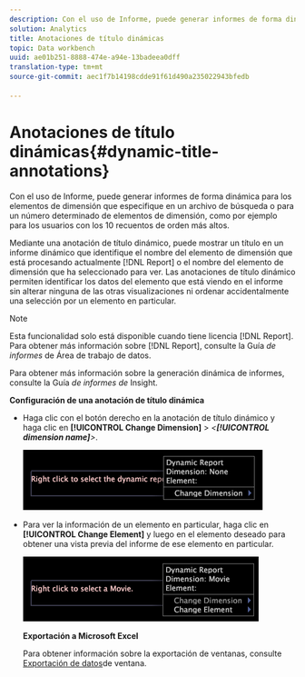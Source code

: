 ```yaml
---
description: Con el uso de Informe, puede generar informes de forma dinámica para los elementos de dimensión que especifique en un archivo de búsqueda o para un número determinado de elementos de dimensión, como por ejemplo para los usuarios con los 10 recuentos de orden más altos.
solution: Analytics
title: Anotaciones de título dinámicas
topic: Data workbench
uuid: ae01b251-8888-474e-a94e-13badeea0dff
translation-type: tm+mt
source-git-commit: aec1f7b14198cdde91f61d490a235022943bfedb

---
```



# Anotaciones de título dinámicas{#dynamic-title-annotations}

Con el uso de Informe, puede generar informes de forma dinámica para los elementos de dimensión que especifique en un archivo de búsqueda o para un número determinado de elementos de dimensión, como por ejemplo para los usuarios con los 10 recuentos de orden más altos.

Mediante una anotación de título dinámico, puede mostrar un título en un informe dinámico que identifique el nombre del elemento de dimensión que está procesando actualmente [!DNL Report] o el nombre del elemento de dimensión que ha seleccionado para ver. Las anotaciones de título dinámico permiten identificar los datos del elemento que está viendo en el informe sin alterar ninguna de las otras visualizaciones ni ordenar accidentalmente una selección por un elemento en particular.

>[!NOTE]
>
>Esta funcionalidad solo está disponible cuando tiene licencia [!DNL Report]. Para obtener más información sobre [!DNL Report], consulte la Guía *de informes* de Área de trabajo de datos.

Para obtener más información sobre la generación dinámica de informes, consulte la Guía *de informes de* Insight.

**Configuración de una anotación de título dinámica**

* Haga clic con el botón derecho en la anotación de título dinámico y haga clic en **[!UICONTROL Change Dimension]** > *&lt;**[!UICONTROL dimension name]**>*.

   ![](assets/mnu_DynamicTitle.png)

* Para ver la información de un elemento en particular, haga clic en **[!UICONTROL Change Element]** y luego en el elemento deseado para obtener una vista previa del informe de ese elemento en particular.

   ![](assets/mnu_DynamicTitle_Element.png)

   **Exportación a Microsoft Excel**

   Para obtener información sobre la exportación de ventanas, consulte [Exportación de datos](../../../../home/c-get-started/c-wk-win-wksp/c-exp-win-data.md#concept-8df61d64ed434cc5a499023c44197349)de ventana.

